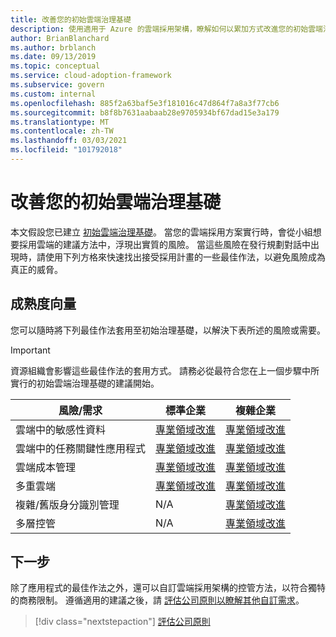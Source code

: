 ```yaml
---
title: 改善您的初始雲端治理基礎
description: 使用適用于 Azure 的雲端採用架構，瞭解如何以累加方式改進您的初始雲端治理基礎。
author: BrianBlanchard
ms.author: brblanch
ms.date: 09/13/2019
ms.topic: conceptual
ms.service: cloud-adoption-framework
ms.subservice: govern
ms.custom: internal
ms.openlocfilehash: 885f2a63baf5e3f181016c47d864f7a8a3f77cb6
ms.sourcegitcommit: b8f8b7631aabaab28e9705934bf67dad15e3a179
ms.translationtype: MT
ms.contentlocale: zh-TW
ms.lasthandoff: 03/03/2021
ms.locfileid: "101792018"
---
```

# <a name="improve-your-initial-cloud-governance-foundation"></a>改善您的初始雲端治理基礎

本文假設您已建立 [初始雲端治理基礎](./initial-foundation.md)。 當您的雲端採用方案實行時，會從小組想要採用雲端的建議方法中，浮現出實質的風險。 當這些風險在發行規劃對話中出現時，請使用下列方格來快速找出接受採用計畫的一些最佳作法，以避免風險成為真正的威脅。

## <a name="maturity-vectors"></a>成熟度向量

您可以隨時將下列最佳作法套用至初始治理基礎，以解決下表所述的風險或需要。

> [!IMPORTANT]
> 資源組織會影響這些最佳作法的套用方式。 請務必從最符合您在上一個步驟中所實行的初始雲端治理基礎的建議開始。

| 風險/需求 | 標準企業 | 複雜企業 |
|---|---|---|
| 雲端中的敏感性資料 | [專業領域改進](./guides/standard/security-baseline-improvement.md) | [專業領域改進](./guides/complex/security-baseline-improvement.md) |
| 雲端中的任務關鍵性應用程式 | [專業領域改進](./guides/standard/resource-consistency-improvement.md) | [專業領域改進](./guides/complex/resource-consistency-improvement.md) |
| 雲端成本管理 | [專業領域改進](./guides/standard/cost-management-improvement.md) | [專業領域改進](./guides/complex/cost-management-improvement.md) |
| 多重雲端 | [專業領域改進](./guides/standard/multicloud-improvement.md) | [專業領域改進](./guides/complex/multicloud-improvement.md) |
| 複雜/舊版身分識別管理 | N/A | [專業領域改進](./guides/complex/identity-baseline-improvement.md) |
| 多層控管 | N/A | [專業領域改進](./guides/complex/multiple-layers-of-governance.md) |

## <a name="next-steps"></a>下一步

除了應用程式的最佳作法之外，還可以自訂雲端採用架構的控管方法，以符合獨特的商務限制。 遵循適用的建議之後，請 [評估公司原則以瞭解其他自訂需求](./corporate-policy.md)。

> [!div class="nextstepaction"]
> [評估公司原則](./corporate-policy.md)
